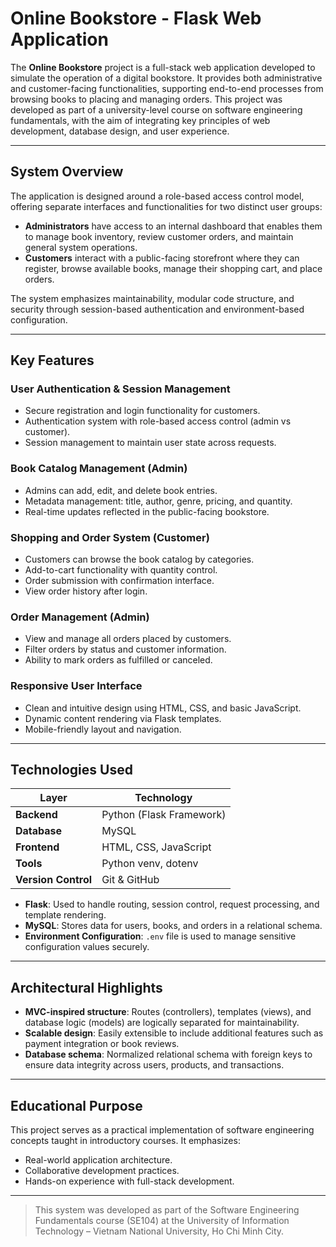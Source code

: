 # Online Bookstore - Flask Web Application

The **Online Bookstore** project is a full-stack web application developed to simulate the operation of a digital bookstore. It provides both administrative and customer-facing functionalities, supporting end-to-end processes from browsing books to placing and managing orders. This project was developed as part of a university-level course on software engineering fundamentals, with the aim of integrating key principles of web development, database design, and user experience.

---

## System Overview

The application is designed around a role-based access control model, offering separate interfaces and functionalities for two distinct user groups:

- **Administrators** have access to an internal dashboard that enables them to manage book inventory, review customer orders, and maintain general system operations.
- **Customers** interact with a public-facing storefront where they can register, browse available books, manage their shopping cart, and place orders.

The system emphasizes maintainability, modular code structure, and security through session-based authentication and environment-based configuration.

---

## Key Features

### User Authentication & Session Management
- Secure registration and login functionality for customers.
- Authentication system with role-based access control (admin vs customer).
- Session management to maintain user state across requests.

### Book Catalog Management (Admin)
- Admins can add, edit, and delete book entries.
- Metadata management: title, author, genre, pricing, and quantity.
- Real-time updates reflected in the public-facing bookstore.

### Shopping and Order System (Customer)
- Customers can browse the book catalog by categories.
- Add-to-cart functionality with quantity control.
- Order submission with confirmation interface.
- View order history after login.

### Order Management (Admin)
- View and manage all orders placed by customers.
- Filter orders by status and customer information.
- Ability to mark orders as fulfilled or canceled.

### Responsive User Interface
- Clean and intuitive design using HTML, CSS, and basic JavaScript.
- Dynamic content rendering via Flask templates.
- Mobile-friendly layout and navigation.

---

## Technologies Used

| Layer         | Technology              |
|---------------|--------------------------|
| **Backend**   | Python (Flask Framework) |
| **Database**  | MySQL                    |
| **Frontend**  | HTML, CSS, JavaScript    |
| **Tools**     | Python venv, dotenv      |
| **Version Control** | Git & GitHub      |

- **Flask**: Used to handle routing, session control, request processing, and template rendering.
- **MySQL**: Stores data for users, books, and orders in a relational schema.
- **Environment Configuration**: `.env` file is used to manage sensitive configuration values securely.

---

## Architectural Highlights

- **MVC-inspired structure**: Routes (controllers), templates (views), and database logic (models) are logically separated for maintainability.
- **Scalable design**: Easily extensible to include additional features such as payment integration or book reviews.
- **Database schema**: Normalized relational schema with foreign keys to ensure data integrity across users, products, and transactions.

---

## Educational Purpose

This project serves as a practical implementation of software engineering concepts taught in introductory courses. It emphasizes:
- Real-world application architecture.
- Collaborative development practices.
- Hands-on experience with full-stack development.

---

> This system was developed as part of the Software Engineering Fundamentals course (SE104) at the University of Information Technology – Vietnam National University, Ho Chi Minh City.
